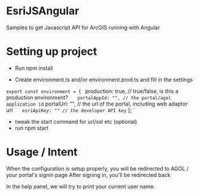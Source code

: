 # EsriJSAngular
Samples to get Javascript API for ArcGIS running with Angular

# Setting up project
- Run npm install

- Create environment.ts and/or environment.prod.ts and fill in the settings

`export const environment = {
`    production: true, // true/false, is this a production environment?
`    portalAppId: "", // the portal/agol application id
`    portalUrl: "", // the url of the portal, including web adaptor url
`    esriApiKey: "" // the developer API key
`  };
` 

- tweak the start command for url/ssl etc (optional)
- run npm start

# Usage / Intent
When the configuration is setup properly, you will be redirected to AGOL / your portal's signin page
After signing in, you'll be redirected back

In the help panel, we will try to print your current user name.
